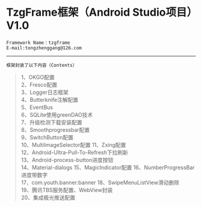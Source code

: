 # TzgFrame框架（Android Studio项目）V1.0
```
Framework Name：tzgframe
E-mail:tongzhenggang@126.com
```

---
```
框架封装了以下内容（Contents）
```

> 1、OKGO配置	
2、Fresco配置	
3、Logger日志框架	
4、Butterknife注解配置	
5、EventBus	
6、SQLite使用greenDAO技术	
7、升级检测下载安装配置	
8、Smoothprogressbar配置	
9、SwitchButton配置	
10、MultiImageSelector配置	
11、Zxing配置	
12、Android-Ultra-Pull-To-Refresh下拉刷新	
13、Android-process-button进度按钮	
14、Material-dialogs	
15、MagicIndicator配置	
16、NumberProgressBar进度带数字	
17、com.youth.banner:banner
18、SwipeMenuListView滑动删除		
19、腾讯TBS服务配置、WebView封装	
20、集成极光推送配置


